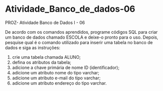 # Atividade_Banco_de_dados-06
PROZ- Atividade Banco de Dados I - 06

De acordo com os comandos aprendidos, programe códigos SQL para criar um banco de dados
chamado ESCOLA e deixe-o pronto para o uso. Depois, pesquise qual é o comando utilizado 
para inserir uma tabela no banco de dados e siga as instruções:

1. crie uma tabela chamada ALUNO;  
2. defina os atributos da tabela;
3. adicione a chave primária de nome ID (identificador);
4. adicione um atributo nome do tipo varchar;
5. adicione um atributo e-mail do tipo varchar;
6. adicione um atributo endereço do tipo varchar.

